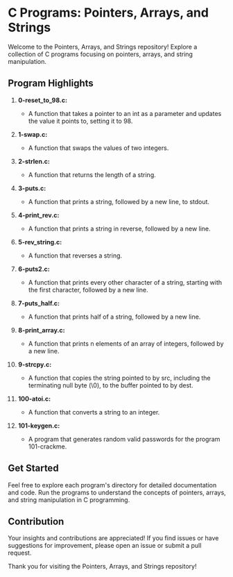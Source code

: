 # C Programs: Pointers, Arrays, and Strings

Welcome to the Pointers, Arrays, and Strings repository! Explore a collection of C programs focusing on pointers, arrays, and string manipulation.

## Program Highlights

1. **0-reset_to_98.c:**
   - A function that takes a pointer to an int as a parameter and updates the value it points to, setting it to 98.

2. **1-swap.c:**
   - A function that swaps the values of two integers.

3. **2-strlen.c:**
   - A function that returns the length of a string.

4. **3-puts.c:**
   - A function that prints a string, followed by a new line, to stdout.

5. **4-print_rev.c:**
   - A function that prints a string in reverse, followed by a new line.

6. **5-rev_string.c:**
   - A function that reverses a string.

7. **6-puts2.c:**
   - A function that prints every other character of a string, starting with the first character, followed by a new line.

8. **7-puts_half.c:**
   - A function that prints half of a string, followed by a new line.

9. **8-print_array.c:**
   - A function that prints n elements of an array of integers, followed by a new line.

10. **9-strcpy.c:**
    - A function that copies the string pointed to by src, including the terminating null byte (\0), to the buffer pointed to by dest.

11. **100-atoi.c:**
    - A function that converts a string to an integer.

12. **101-keygen.c:**
    - A program that generates random valid passwords for the program 101-crackme.

## Get Started

Feel free to explore each program's directory for detailed documentation and code. Run the programs to understand the concepts of pointers, arrays, and string manipulation in C programming.

## Contribution

Your insights and contributions are appreciated! If you find issues or have suggestions for improvement, please open an issue or submit a pull request.

Thank you for visiting the Pointers, Arrays, and Strings repository!
